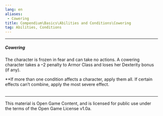 ```yaml
---
lang: en
aliases:
 - Cowering
title: Compendium\Basics\Abilities and Conditions\Cowering
tag: Abilities, Conditions
---
```


---
##### Cowering

The character is frozen in fear and can take no actions. A cowering character takes a –2 penalty to Armor Class and loses her Dexterity bonus (if any).

**If more than one condition affects a character, apply them all. If certain effects can’t combine, apply the most severe effect.
<br><br>

---

This material is Open Game Content, and is licensed for public use under the terms of the Open Game License v1.0a.
